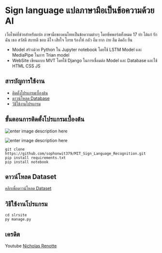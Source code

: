 # Sign language แปลภาษามือเป็นข้อความด้วย AI

เว็บไซค์ที่ช่วยสำหรับแปล ภาษามือของคนไทยเป็นข้อความต่างๆ โดยซัพพอร์ตทั้งหมด 17 ท่า ได้แก่
รัก ฉัน เธอ สวัสดี สบายดี ชอบ ดีใจ เสียใจ โกรธ ร้องให้ กลัว อิ่ม ยาก ง่าย ลืม คิดถึง ยืน

  - Model สร้างด้วย Python ใน Jupyter notebook   โดยใช้ LSTM Model และ MediaPipe ในการ Trian model
  -   WebSite เขียนแบบ MVT โดยใช้ Django ในการเชื่อมต่อ Model  และ Database และใช้ HTML CSS JS 

## สารบัญการใช้งาน
 
 - [ติดตั้งโปรแกรมเบื้องต้น](%E0%B8%82%E0%B8%B1%E0%B9%89%E0%B8%99%E0%B8%95%E0%B8%AD%E0%B8%99%E0%B8%81%E0%B8%B2%E0%B8%A3%E0%B8%95%E0%B8%B4%E0%B8%94%E0%B8%95%E0%B8%B1%E0%B9%89%E0%B8%87%E0%B9%82%E0%B8%9B%E0%B8%A3%E0%B9%81%E0%B8%81%E0%B8%A3%E0%B8%A1%E0%B9%80%E0%B8%9A%E0%B8%B7%E0%B9%89%E0%B8%AD%E0%B8%87%E0%B8%95%E0%B9%89%E0%B8%99)
 -  [ดาวน์โหลด Database](%E0%B8%94%E0%B8%B2%E0%B8%A7%E0%B8%99%E0%B9%8C%E0%B9%82%E0%B8%AB%E0%B8%A5%E0%B8%94Dataset)
 - [วิธีใช้งานโปรแกรม](%E0%B8%A7%E0%B8%B4%E0%B8%98%E0%B8%B5%E0%B9%83%E0%B8%8A%E0%B9%89%E0%B8%87%E0%B8%B2%E0%B8%99%E0%B9%82%E0%B8%9B%E0%B8%A3%E0%B9%81%E0%B8%81%E0%B8%A3%E0%B8%A1)

## ขั้นตอนการติดตั้งโปรแกรมเบื้องต้น
![enter image description here](https://arcade-pk.readthedocs.io/en/latest/_images/setup_windows_1.png)



![enter image description here ](https://www.comscidev.com/wp-content/uploads/2019/01/Install-VSCode-3.jpg)

    git clone https://github.com/sophonwit379/MIT_Sign_Language_Recognition.git
    pip install requirements.txt
    pip install notebook

## ดาวน์โหลด Dataset
[	คลิกเพื่อดาวน์โหลด Dataset](https://drive.google.com/file/d/17-hhCr_5tQIkMToAlevN3njRZiemX1wO/view?usp=share_link)

	
## วิธีใช้งานโปรแกรม
	cd slrsite 
	py manage.py

## เครดิต
Youtube [  Nicholas Renotte](https://www.youtube.com/@NicholasRenotte)
